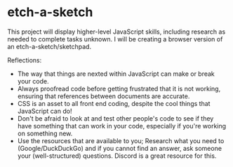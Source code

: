 # etch-a-sketch
This project will display higher-level JavaScript skills, including research as needed to complete tasks unknown. I will be creating a browser version of an etch-a-sketch/sketchpad.

Reflections: 
 - The way that things are nexted within JavaScript can make or break your code. 
 - Always proofread code before getting frustrated that it is not working, ensuring that references between documents are accurate. 
 - CSS is an asset to all front end coding, despite the cool things that JavaScript can do! 
 - Don't be afraid to look at and test other people's code to see if they have something that can work in your code, especially if you're working on something new.
 - Use the resources that are available to you; Research what you need to (Google/DuckDuckGo) and if you cannot find an answer, ask someone your (well-structured) questions. Discord is a great resource for this.